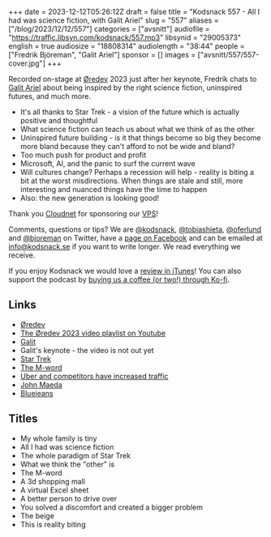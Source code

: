+++
date = 2023-12-12T05:26:12Z
draft = false
title = "Kodsnack 557 - All I had was science fiction, with Galit Ariel"
slug = "557"
aliases = ["/blog/2023/12/12/557"]
categories = ["avsnitt"]
audiofile = "https://traffic.libsyn.com/kodsnack/557.mp3"
libsynid = "29005373"
english = true
audiosize = "18808314"
audiolength = "38:44"
people = ["Fredrik Björeman", "Galit Ariel"]
sponsor = []
images = ["avsnitt/557/557-cover.jpg"]
+++

Recorded on-stage at [Øredev](https://oredev.org/) 2023 just after her keynote, Fredrik chats to [Galit Ariel](https://galitariel.com/) about being inspired by the right science fiction, uninspired futures, and much more.

* It's all thanks to Star Trek - a vision of the future which is actually positive and thoughtful
* What science fiction can teach us about what we think of as the other
* Uninspired future building - is it that things become so big they become more bland because they can't afford to not be wide and bland?
* Too much push for product and profit
* Microsoft, AI, and the panic to surf the current wave
* Will cultures change? Perhaps a recession will help - reality is biting a bit at the worst misdirections. When things are stale and still, more interesting and nuanced things have the time to happen
* Also: the new generation is looking good!

Thank you [Cloudnet](http://www.cloudnet.se) for sponsoring our [VPS](http://en.wikipedia.org/wiki/Virtual_private_server)!

Comments, questions or tips? We are [@kodsnack](https://www.twitter.com/kodsnack), [@tobiashieta](https://www.twitter.com/tobiashieta), [@oferlund](https://twitter.com/oferlund) and [@bjoreman](https://www.twitter.com/bjoreman) on Twitter, have a [page on Facebook](https://www.facebook.com/kodsnack) and can be emailed at [info@kodsnack.se](mailto:info@kodsnack.se) if you want to write longer. We read everything we receive.

If you enjoy Kodsnack we would love a [review in iTunes](http://itunes.apple.com/se/podcast/kodsnack/id561631498?l=en)! You can also support the podcast by <a href="https://ko-fi.com/kodsnack" rel="payment">buying us a coffee (or two!) through Ko-fi</a>.

## Links ##
* [Øredev](https://oredev.org/)
* [The Øredev 2023 video playlist on Youtube](https://www.youtube.com/playlist?list=PLOUKmSqExtAF6tWa1TBElW4m5q1_-Pit3)
* [Galit](https://galitariel.com/)
* Galit's keynote - the video is not out yet
* [Star Trek](https://en.wikipedia.org/wiki/Star_Trek)
* [The M-word](https://en.wikipedia.org/wiki/Metaverse)
* [Uber and competitors have increased traffic](https://360info.org/uber-might-not-be-the-traffic-buster-youd-expect/)
* [John Maeda](https://devblogs.microsoft.com/semantic-kernel/author/johnmaeda/)
* [Bluejeans](https://en.wikipedia.org/wiki/BlueJeans)

## Titles ##
* My whole family is tiny
* All I had was science fiction
* The whole paradigm of Star Trek
* What we think the "other" is
* The M-word
* A 3d shopping mall
* A virtual Excel sheet
* A better person to drive over
* You solved a discomfort and created a bigger problem
* The beige
* This is reality biting